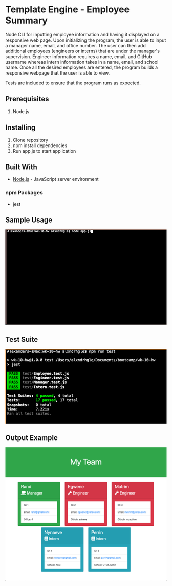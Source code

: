 # Template Engine - Employee Summary

Node CLI for inputting employee information and having it displayed on a responsive web page. Upon initializing the program, the user is able to input a manager name, email, and office number. The user can then add additional employees (engineers or interns) that are under the manager's supervision. Engineer information requires a name, email, and GitHub username whereas intern information takes in a name, email, and school name. Once all the desired employees are entered, the program builds a responsive webpage that the user is able to view.

Tests are included to ensure that the program runs as expected.

## Prerequisites

1. Node.js

## Installing

1. Clone repository
2. npm install dependencies
3. Run app.js to start application

## Built With

- [Node.js](https://nodejs.org/en/) - JavaScript server environment

### npm Packages

- jest

## Sample Usage
![](sample-usage.gif)

## Test Suite
![](test-suite.png)

## Output Example
![](output-example.png)
